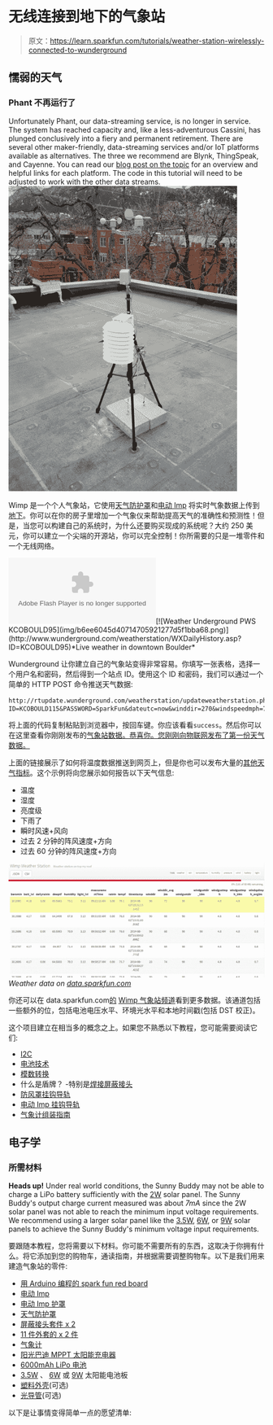 # 无线连接到地下的气象站

> 原文：<https://learn.sparkfun.com/tutorials/weather-station-wirelessly-connected-to-wunderground>

## 懦弱的天气

### Phant 不再运行了

Unfortunately Phant, our data-streaming service, is no longer in service. The system has reached capacity and, like a less-adventurous Cassini, has plunged conclusively into a fiery and permanent retirement. There are several other maker-friendly, data-streaming services and/or IoT platforms available as alternatives. The three we recommend are Blynk, ThingSpeak, and Cayenne. You can read our [blog post on the topic](https://www.sparkfun.com/news/2413) for an overview and helpful links for each platform. The code in this tutorial will need to be adjusted to work with the other data streams.[![Weather Station in all its glory](img/6798fd7178364675135b0c12642cbf77.png)](https://cdn.sparkfun.com/assets/learn_tutorials/2/1/7/Setup-4.jpg)

Wimp 是一个个人气象站，它使用[天气防护罩](https://www.sparkfun.com/products/12081)和[电动 Imp](https://www.sparkfun.com/products/11395) 将实时气象数据上传到[地下](http://www.wunderground.com/)。你可以在你的房子里增加一个气象仪来帮助提高天气的准确性和预测性！但是，当您可以构建自己的系统时，为什么还要购买现成的系统呢？大约 250 美元，你可以建立一个尖端的开源站，你可以完全控制！你所需要的只是一堆零件和一个无线网络。

<param name="movie" value="https://www.wunderground.com/swf/pws_mini_rf_nc.swf?station=KCOBOULD95&amp;freq=10.0&amp;units=english&amp;lang=EN"><embed src="https://www.wunderground.com/swf/pws_mini_rf_nc.swf?station=KCOBOULD95&amp;freq=10.0&amp;units=english&amp;lang=EN" type="application/x-shockwave-flash" width="290" height="130">[![Weather Underground PWS KCOBOULD95](img/b6ee6045d40714705921277d5f1bba68.png)](http://www.wunderground.com/weatherstation/WXDailyHistory.asp?ID=KCOBOULD95)*Live weather in downtown Boulder*

Wunderground 让你建立自己的气象站变得非常容易。你填写一张表格，选择一个用户名和密码，然后得到一个站点 ID。使用这个 ID 和密码，我们可以通过一个简单的 HTTP POST 命令推送天气数据:

```
http://rtupdate.wunderground.com/weatherstation/updateweatherstation.php?ID=KCOBOULD115&PASSWORD=SparkFun&dateutc=now&winddir=270&windspeedmph=7.0humidity=45.4&tempf=43.1&baromin=29.4161&realtime=1&rtfreq=10&action=updateraw 
```

将上面的代码复制粘贴到浏览器中，按回车键。你应该看看`success`。然后你可以在这里查看你刚刚发布的[气象站数据。恭喜你。您刚刚向物联网发布了第一份天气数据。](http://www.wunderground.com/personal-weather-station/dashboard?ID=KCOBOULD115)

上面的链接展示了如何将温度数据推送到网页上，但是你也可以发布大量的[其他天气指标](http://wiki.wunderground.com/index.php/PWS_-_Upload_Protocol)。这个示例将向您展示如何报告以下天气信息:

*   温度
*   湿度
*   亮度级
*   下雨了
*   瞬时风速+风向
*   过去 2 分钟的阵风速度+方向
*   过去 60 分钟的阵风速度+方向

[![Weather data on sparkfun's data service](img/07bef67f8ae886f2c3d825215f34bbf9.png)](https://data.sparkfun.com/streams/dZ4EVmE8yGCRGx5XRX1W)*Weather data on [data.sparkfun.com](https://data.sparkfun.com/streams/dZ4EVmE8yGCRGx5XRX1W)*

你还可以在 data.sparkfun.com[的](https://data.sparkfun.com) [Wimp 气象站频道](https://data.sparkfun.com/streams/dZ4EVmE8yGCRGx5XRX1W)看到更多数据。该通道包括一些额外的位，包括电池电压水平、环境光水平和本地时间戳(包括 DST 校正)。

这个项目建立在相当多的概念之上。如果您不熟悉以下教程，您可能需要阅读它们:

*   [I2C](https://learn.sparkfun.com/tutorials/i2c)
*   [电池技术](https://learn.sparkfun.com/tutorials/battery-technologies)
*   [模数转换](https://learn.sparkfun.com/tutorials/analog-to-digital-conversion)
*   什么是盾牌？ -特别是[焊接屏蔽接头](https://learn.sparkfun.com/tutorials/arduino-shields-v2/installing-headers-preparation)
*   [防风罩挂钩导轨](https://learn.sparkfun.com/tutorials/weather-shield-hookup-guide)
*   [电动 Imp 挂钩导轨](https://learn.sparkfun.com/tutorials/electric-imp-breakout-hookup-guide)
*   [气象计组装指南](https://learn.sparkfun.com/tutorials/weather-meter-hookup-guide)

## 电子学

### 所需材料

**Heads up!** Under real world conditions, the Sunny Buddy may not be able to charge a LiPo battery sufficiently with the [2W](https://www.sparkfun.com/products/13781) solar panel. The Sunny Buddy's output charge current measured was about *7mA* since the 2W solar panel was not able to reach the minimum input voltage requirements. We recommend using a larger solar panel like the [3.5W](https://www.sparkfun.com/products/13782), [6W](https://www.sparkfun.com/products/13783), or [9W](https://www.sparkfun.com/products/13784) solar panels to achieve the Sunny Buddy's minimum voltage input requirements.

要跟随本教程，您将需要以下材料。你可能不需要所有的东西，这取决于你拥有什么。将它添加到您的购物车，通读指南，并根据需要调整购物车。以下是我们用来建造气象站的零件:

*   [用 Arduino 编程的 spark fun red board](https://www.sparkfun.com/products/11575)
*   [电动 Imp](https://www.sparkfun.com/products/11395)
*   [电动 Imp 护罩](https://www.sparkfun.com/products/11401)
*   [天气防护罩](https://www.sparkfun.com/products/12081)
*   [屏蔽接头套件 x 2](https://www.sparkfun.com/products/11417)
*   [11 件外套的 x 2 件](https://www.sparkfun.com/products/132)
*   [气象计](https://www.sparkfun.com/products/8942)
*   [阳光巴迪 MPPT 太阳能充电器](https://www.sparkfun.com/products/12885)
*   [6000mAh LiPo 电池](https://www.sparkfun.com/products/13856)
*   [3.5W](https://www.sparkfun.com/products/13782) 、 [6W](https://www.sparkfun.com/products/13783) 或 [9W](https://www.sparkfun.com/products/13784) 太阳能电池板
*   [塑料外壳](https://www.sparkfun.com/products/11366)(可选)
*   [光导管](https://www.sparkfun.com/products/10695)(可选)

以下是让事情变得简单一点的愿望清单: